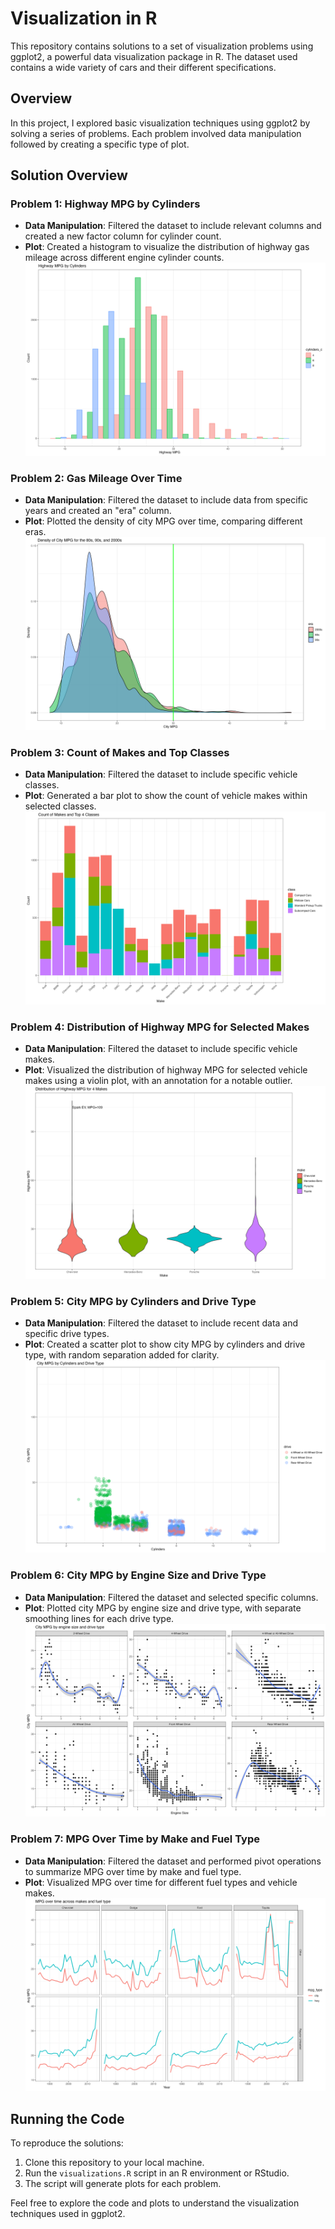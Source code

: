# Visualization in R

This repository contains solutions to a set of visualization problems using ggplot2, a powerful data visualization package in R. The dataset used contains a wide variety of cars and their different specifications.

## Overview

In this project, I explored basic visualization techniques using ggplot2 by solving a series of problems. Each problem involved data manipulation followed by creating a specific type of plot.

## Solution Overview

### Problem 1: Highway MPG by Cylinders

- **Data Manipulation**: Filtered the dataset to include relevant columns and created a new factor column for cylinder count.
- **Plot**: Created a histogram to visualize the distribution of highway gas mileage across different engine cylinder counts.
![Plot 1](plots/plot_1.png)

### Problem 2: Gas Mileage Over Time

- **Data Manipulation**: Filtered the dataset to include data from specific years and created an "era" column.
- **Plot**: Plotted the density of city MPG over time, comparing different eras.
![Plot 2](plots/plot_2.png)
### Problem 3: Count of Makes and Top Classes

- **Data Manipulation**: Filtered the dataset to include specific vehicle classes.
- **Plot**: Generated a bar plot to show the count of vehicle makes within selected classes.
![Plot 3](plots/plot_3.png)
### Problem 4: Distribution of Highway MPG for Selected Makes

- **Data Manipulation**: Filtered the dataset to include specific vehicle makes.
- **Plot**: Visualized the distribution of highway MPG for selected vehicle makes using a violin plot, with an annotation for a notable outlier.
![Plot 4](plots/plot_4.png)
### Problem 5: City MPG by Cylinders and Drive Type

- **Data Manipulation**: Filtered the dataset to include recent data and specific drive types.
- **Plot**: Created a scatter plot to show city MPG by cylinders and drive type, with random separation added for clarity.
![Plot 5](plots/plot_5.png)
### Problem 6: City MPG by Engine Size and Drive Type

- **Data Manipulation**: Filtered the dataset and selected specific columns.
- **Plot**: Plotted city MPG by engine size and drive type, with separate smoothing lines for each drive type.
![Plot 6](plots/plot_6.png)
### Problem 7: MPG Over Time by Make and Fuel Type

- **Data Manipulation**: Filtered the dataset and performed pivot operations to summarize MPG over time by make and fuel type.
- **Plot**: Visualized MPG over time for different fuel types and vehicle makes.
![Plot 7](plots/plot_7.png)
## Running the Code

To reproduce the solutions:

1. Clone this repository to your local machine.
2. Run the `visualizations.R` script in an R environment or RStudio.
3. The script will generate plots for each problem.

Feel free to explore the code and plots to understand the visualization techniques used in ggplot2.

